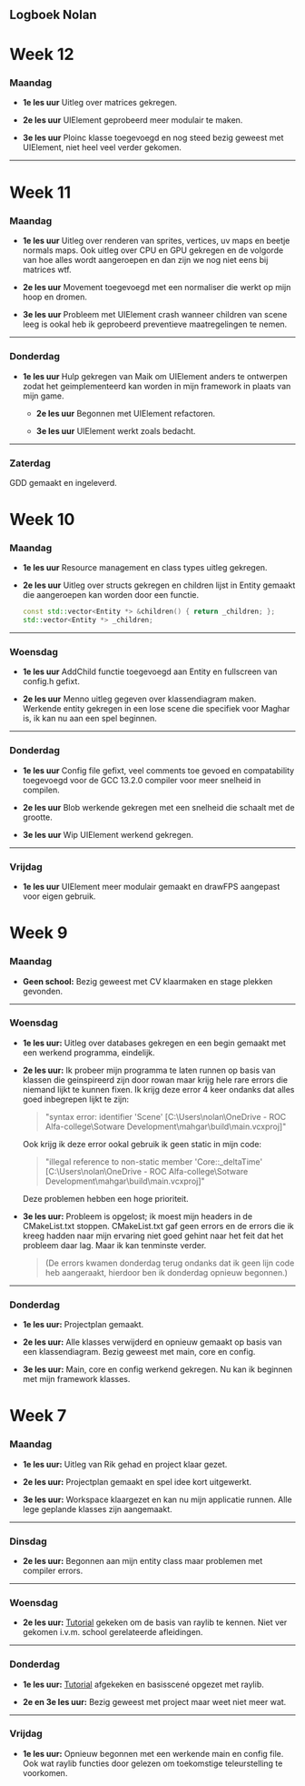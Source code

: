 ## Logboek Nolan

# Week 12

### Maandag

- **1e les uur**
  Uitleg over matrices gekregen.

- **2e les uur**
  UIElement geprobeerd meer modulair te maken.

- **3e les uur**
  Ploinc klasse toegevoegd en nog steed bezig geweest met UIElement, niet heel veel verder gekomen.

---

<div style="page-break-after: always;"></div>

# Week 11

### Maandag

- **1e les uur**
  Uitleg over renderen van sprites, vertices, uv maps en beetje normals maps. Ook uitleg over CPU en GPU gekregen en de volgorde van hoe alles wordt aangeroepen en dan zijn we nog niet eens bij matrices wtf.
  <br>

- **2e les uur**
  Movement toegevoegd met een normaliser die werkt op mijn hoop en dromen.
  <br>

- **3e les uur**
  Probleem met UIElement crash wanneer children van scene leeg is ookal heb ik geprobeerd preventieve maatregelingen te nemen.

---

### Donderdag

- **1e les uur**
  Hulp gekregen van Maik om UIElement anders te ontwerpen zodat het geimplementeerd kan worden in mijn framework in plaats van mijn game.

  - **2e les uur**
    Begonnen met UIElement refactoren.

  - **3e les uur**
    UIElement werkt zoals bedacht.

---

### Zaterdag

GDD gemaakt en ingeleverd.

<div style="page-break-after: always;"></div>

# Week 10

### Maandag

- **1e les uur**
  Resource management en class types uitleg gekregen.
  <br>

- **2e les uur**
  Uitleg over structs gekregen en children lijst in Entity gemaakt die aangeroepen kan worden door een functie.

  ```cpp
  const std::vector<Entity *> &children() { return _children; };
  std::vector<Entity *> _children;
  ```

---

### Woensdag

- **1e les uur**
  AddChild functie toegevoegd aan Entity en fullscreen van config.h gefixt.
  <br>

- **2e les uur**
  Menno uitleg gegeven over klassendiagram maken.
  Werkende entity gekregen in een lose scene die specifiek voor Maghar is, ik kan nu aan een spel beginnen.

---

### Donderdag

- **1e les uur**
  Config file gefixt, veel comments toe gevoed en compatability toegevoegd voor de GCC 13.2.0 compiler voor meer snelheid in compilen.
  <br>

- **2e les uur**
  Blob werkende gekregen met een snelheid die schaalt met de grootte.
  <br>

- **3e les uur**
  Wip UIElement werkend gekregen.

---

### Vrijdag

- **1e les uur**
UIElement meer modulair gemaakt en drawFPS aangepast voor eigen gebruik.
<div style="page-break-after: always;"></div>

# Week 9

### Maandag

- **Geen school:**
  Bezig geweest met CV klaarmaken en stage plekken gevonden.

---

### Woensdag

- **1e les uur:**
  Uitleg over databases gekregen en een begin gemaakt met een werkend programma, eindelijk.
  <br>

- **2e les uur:**
  Ik probeer mijn programma te laten runnen op basis van klassen die geinspireerd zijn door rowan maar krijg hele rare errors die niemand lijkt te kunnen fixen.
  Ik krijg deze error 4 keer ondanks dat alles goed inbegrepen lijkt te zijn:

  > "syntax error: identifier 'Scene' [C:\Users\nolan\OneDrive - ROC Alfa-college\Sotware Development\mahgar\build\main.vcxproj]"

  Ook krijg ik deze error ookal gebruik ik geen static in mijn code:

  > "illegal reference to non-static member 'Core::\_deltaTime' [C:\Users\nolan\OneDrive - ROC Alfa-college\Sotware Development\mahgar\build\main.vcxproj]"

  Deze problemen hebben een hoge prioriteit.
  <br>

- **3e les uur:**
  Probleem is opgelost; ik moest mijn headers in de CMakeList.txt stoppen. CMakeList.txt gaf geen errors en de errors die ik kreeg hadden naar mijn ervaring niet goed gehint naar het feit dat het probleem daar lag. Maar ik kan tenminste verder.
  > (De errors kwamen donderdag terug ondanks dat ik geen lijn code heb aangeraakt, hierdoor ben ik donderdag opnieuw begonnen.)

---

### Donderdag

- **1e les uur:**
  Projectplan gemaakt.
  <br>

- **2e les uur:**
  Alle klasses verwijderd en opnieuw gemaakt op basis van een klassendiagram.
  Bezig geweest met main, core en config.
  <br>

- **3e les uur:**
  Main, core en config werkend gekregen.
  Nu kan ik beginnen met mijn framework klasses.

<div style="page-break-after: always;"></div>

# Week 7

### Maandag

- **1e les uur:**
  Uitleg van Rik gehad en project klaar gezet.
  <br>

- **2e les uur:**
  Projectplan gemaakt en spel idee kort uitgewerkt.
  <br>

- **3e les uur:**
  Workspace klaargezet en kan nu mijn applicatie runnen.
  Alle lege geplande klasses zijn aangemaakt.

---

### Dinsdag

- **2e les uur:**
  Begonnen aan mijn entity class maar problemen met compiler errors.

---

### Woensdag

- **2e les uur:**
  [Tutorial](https://www.youtube.com/watch?v=VLJlTaFvHo4) gekeken om de basis van raylib te kennen.
  Niet ver gekomen i.v.m. school gerelateerde afleidingen.

---

### Donderdag

- **1e les uur:**
  [Tutorial](https://www.youtube.com/watch?v=VLJlTaFvHo4) afgekeken en basisscené opgezet met raylib.
  <br>

- **2e en 3e les uur:**
  Bezig geweest met project maar weet niet meer wat.

---

### Vrijdag

- **1e les uur:**
  Opnieuw begonnen met een werkende main en config file. Ook wat raylib functies door gelezen om toekomstige teleurstelling te voorkomen.
